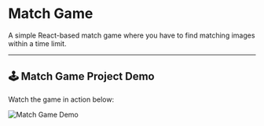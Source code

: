 # Match Game

A simple React-based match game where you have to find matching images within a time limit.

---

## 🕹️ Match Game Project Demo

Watch the game in action below:

![Match Game Demo](https://raw.githubusercontent.com/RajuAamanchi/Match_game/main/assets/match-game-output.gif)

